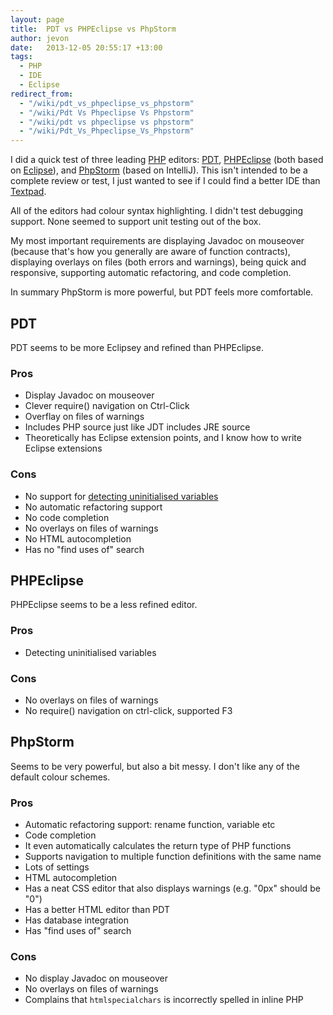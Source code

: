 ```yaml
---
layout: page
title:  PDT vs PHPEclipse vs PhpStorm
author: jevon
date:   2013-12-05 20:55:17 +13:00
tags:
  - PHP
  - IDE
  - Eclipse
redirect_from:
  - "/wiki/pdt_vs_phpeclipse_vs_phpstorm"
  - "/wiki/Pdt Vs Phpeclipse Vs Phpstorm"
  - "/wiki/pdt vs phpeclipse vs phpstorm"
  - "/wiki/Pdt_Vs_Phpeclipse_Vs_Phpstorm"
---
```


I did a quick test of three leading [PHP](PHP.md) editors: [PDT](pdt.md), [PHPEclipse](phpEclipse.md) (both based on [Eclipse](Eclipse.md)), and [PhpStorm](phpstorm.md) (based on IntelliJ). This isn't intended to be a complete review or test, I just wanted to see if I could find a better IDE than [Textpad](Textpad.md).

All of the editors had colour syntax highlighting. I didn't test debugging support. None seemed to support unit testing out of the box.

My most important requirements are displaying Javadoc on mouseover (because that's how you generally are aware of function contracts), displaying overlays on files (both errors and warnings), being quick and responsive, supporting automatic refactoring, and code completion.

In summary PhpStorm is more powerful, but PDT feels more comfortable.

## PDT
PDT seems to be more Eclipsey and refined than PHPEclipse.
### Pros
* Display Javadoc on mouseover
* Clever require() navigation on Ctrl-Click
* Overflay on files of warnings
* Includes PHP source just like JDT includes JRE source
* Theoretically has Eclipse extension points, and I know how to write Eclipse extensions
### Cons
* No support for <a href="https://bugs.eclipse.org/bugs/show_bug.cgi?id=162771">detecting uninitialised variables</a>
* No automatic refactoring support
* No code completion
* No overlays on files of warnings
* No HTML autocompletion
* Has no "find uses of" search

## PHPEclipse
PHPEclipse seems to be a less refined editor.
### Pros
* Detecting uninitialised variables
### Cons
* No overlays on files of warnings
* No require() navigation on ctrl-click, supported F3

## PhpStorm
Seems to be very powerful, but also a bit messy. I don't like any of the default colour schemes.
### Pros
* Automatic refactoring support: rename function, variable etc
* Code completion
* It even automatically calculates the return type of PHP functions
* Supports navigation to multiple function definitions with the same name
* Lots of settings
* HTML autocompletion
* Has a neat CSS editor that also displays warnings (e.g. "0px" should be "0")
* Has a better HTML editor than PDT
* Has database integration
* Has "find uses of" search
### Cons
* No display Javadoc on mouseover
* No overlays on files of warnings
* Complains that `htmlspecialchars` is incorrectly spelled in inline PHP
